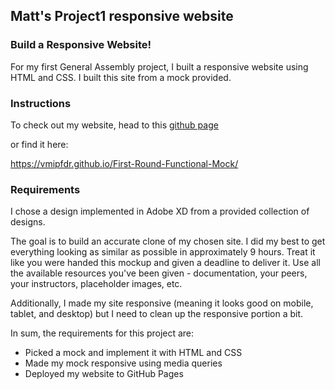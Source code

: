 ## Matt's Project1 responsive website

### Build a Responsive Website!

For my first General Assembly project, I built a responsive website using HTML and CSS. I built this site from a mock provided.

### Instructions

To check out my website, head to this [github page](https://vmipfdr.github.io/First-Round-Functional-Mock/)

or find it here:

https://vmipfdr.github.io/First-Round-Functional-Mock/


### Requirements

I chose a design implemented in Adobe XD from a provided collection of designs.  


The goal is to build an accurate clone of my chosen site. I did my best to get everything looking as similar as possible in approximately 9 hours. Treat it like you were handed this mockup and given a deadline to deliver it. Use all the available resources you've been given - documentation, your peers, your instructors, placeholder images, etc.

Additionally, I made my site responsive (meaning it looks good on mobile, tablet, and desktop) but I need to clean up the responsive portion a bit.

In sum, the requirements for this project are:

* Picked a mock and implement it with HTML and CSS
* Made my mock responsive using media queries
* Deployed my website to GitHub Pages





